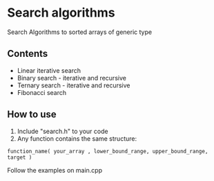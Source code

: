 # Search algorithms
 Search Algorithms to sorted arrays of generic type
 
 ## Contents
   * Linear iterative search
   * Binary search - iterative and recursive
   * Ternary search - iterative and recursive 
   * Fibonacci search
 
 ## How to use
   1. Include "search.h" to your code
   2. Any function contains the same structure:
   ```
   function_name( your_array , lower_bound_range, upper_bound_range, target )
   ```
   Follow the examples on main.cpp
   
   

